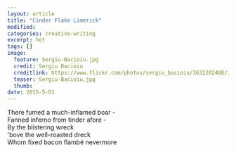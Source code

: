 ```yaml
---
layout: article
title: "Cinder Flake Limerick"
modified:
categories: creative-writing
excerpt: hot
tags: []
image:
  feature: Sergiu-Bacioiu.jpg
  credit: Sergiu Bacioiu
  creditlink: https://www.flickr.com/photos/sergiu_bacioiu/3632202488/in/photolist-6wXZfQ-423eS-2yU31-bj7NLp-58g3mv-ePjN-5KSobd-8Fgbm5-azspTi-5ivrpL-hNRm-upxB-7VPeUg-6XHs4G-5yXxax-icZwXR-5HVKM2-5FC3FN-pcFqae-9qWm9Q-5oqSun-HHny6-7iq4MY-p9Xqwn-dbT7Yh-5swx7n-8pteZp-4ybzcv-gtv6RK-8EK8Kh-cyqSY-c3yBqC-egbBgF-8ZhLse-n9D6R4-4rBEW-8Tgj68-hz13RE-bmPBnM-3tt3kG-qccMSv-c56KuQ-7BxHTe-hPy4UA-5epkYf-7drdJw-bSrnJv-5w1iiZ-aYsG1X-bFadpe
  teaser: Sergiu-Bacioiu.jpg
  thumb:
date: 2015-5-01
---
```


There fumed a much-inflamed boar - <br>
Fanned inferno from tinder afore - <br>
By the blistering wreck <br>
'bove the well-roasted dreck <br>
Whom fixed bacon flambé nevermore
